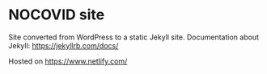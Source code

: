 # NOCOVID site

Site converted from WordPress to a static Jekyll site. Documentation about Jekyll: https://jekyllrb.com/docs/

Hosted on https://www.netlify.com/
